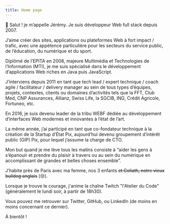 ```yaml
---
title: Home page
---
```

👋 Salut ! je m’appelle Jérémy. Je suis développeur Web full stack depuis 2007.

J’aime créer des sites, applications ou plateformes Web à fort impact / trafic, avec une appétence particulière pour les secteurs du service public, de l’éducation, du numérique et du sport.

Diplômé de l’EPITA en 2008, majeure Multimédia et Technologies de l’Information (MTI), je me suis spécialisé dans le développement d’applications Web riches en Java puis JavaScript.

J’interviens depuis 2011 en tant que tech lead / expert technique / coach agile / facilitateur / delivery manager au sein de tous types d’équipes, projets, contextes, clients ou domaines d’activités tels que la FFT, Club Med, CNP Assurances, Allianz, Swiss Life, la SGCIB, ING, Crédit Agricole, Fortuneo, etc.

En 2016, je suis devenu leader de la tribu WEBF dédiée au développement d’interfaces Web modernes et innovantes à l’état de l’art.

La même année, j’ai participé en tant que co-fondateur technique à la création de la Startup d’État Pix, aujourd’hui devenu groupement d’intérêt public (GIP) Pix, pour lequel j’assume la charge de CTO.

Mon but quand je me lève tous les matins consiste à “aider les gens à s’épanouir et prendre du plaisir à travers ou au sein du numérique en accomplissant de grandes et belles choses ensemble”.

J’habite près de Paris avec ma femme, nos 3 enfants ~~et Goliath, notre vieux bulldog anglais~~ (😢).

Lorsque je trouve le courage, j'anime la chaîne Twitch "l'Atelier du Code" (généralement le lundi soir, à partir de 18h30).

Vous pouvez me retrouver sur Twitter, GitHub, ou LinkedIn (de moins en moins concernant ce dernier).

À bientôt !
